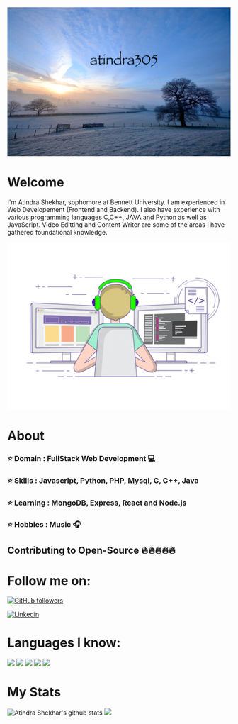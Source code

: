 <img src="https://github.com/atindra305/atindra305/blob/master/colin-watts-NZP1fIhUOpo-unsplash.jpg" alt="Hero image">


# Welcome
I'm Atindra Shekhar, sophomore at Bennett University. I am experienced in Web Developement (Frontend and Backend). I also have experience with various programming languages C,C++, JAVA and Python as well as JavaScript. Video Editting and Content Writer are some of the areas I have gathered foundational knowledge.

<img src="https://github.com/atindra305/atindra305/blob/master/68747470733a2f2f6d656469612e67697068792e636f6d2f6d656469612f53576f536b4e36447854737a71494b4571762f67697068792e676966.gif" alt="Coding">

# About 

### ⭐️  **Domain :** FullStack Web Development 💻 
### ⭐️  **Skills :** Javascript, Python, PHP, Mysql, C, C++, Java
### ⭐️  **Learning :** MongoDB, Express, React and Node.js
### ⭐️  **Hobbies :** Music 🎧


## Contributing to Open-Source 🔥🔥🔥🔥🔥

# Follow me on:

[![GitHub followers](https://img.shields.io/github/followers/atindra305?label=Follow&style=plastic&logo=github&logoColor=white&color=brightGreen)](https://www.github.com/atindra305/)

[![Linkedin](https://img.shields.io/badge/Linkedin-Atindra_Shekhar-blue?style=plastic-square&logo=Linkedin&logoColor=white&link=https://www.linkedin.com/in/atindra-shekhar-6b6727193/)](https://www.linkedin.com/in/atindra-shekhar-6b6727193/)

# Languages I know: 

![](https://img.shields.io/badge/Language-Java-green)
![](https://img.shields.io/badge/Language-Python-blue)
![](https://img.shields.io/badge/Language-C++-yellow)
![](https://img.shields.io/badge/Language-C-yellow)
![](https://img.shields.io/badge/Language-JavaScript-darkGreen)

# My Stats


![Atindra Shekhar's github stats](https://github-readme-stats.vercel.app/api?username=atindra305&show_icons=true&theme=tokyonight)
![](https://github-readme-stats.anuraghazra1.vercel.app/api/top-langs/?username=atindra305&theme=tokyonight&hide_langs_below=1)
